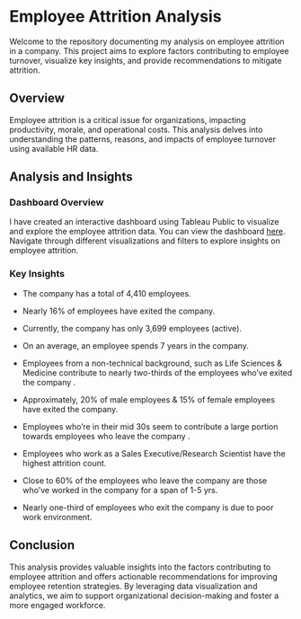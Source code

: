 # Employee Attrition Analysis

Welcome to the repository documenting my analysis on employee attrition in a company. This project aims to explore factors contributing to employee turnover, visualize key insights, and provide recommendations to mitigate attrition.

## Overview

Employee attrition is a critical issue for organizations, impacting productivity, morale, and operational costs. This analysis delves into understanding the patterns, reasons, and impacts of employee turnover using available HR data.

## Analysis and Insights

### Dashboard Overview

I have created an interactive dashboard using Tableau Public to visualize and explore the employee attrition data. You can view the dashboard [here](https://public.tableau.com/app/profile/varshith.p.singh6551/viz/EmployeeAttritionAnalysis_17200179944710/EmployeeAttritionAnalysis).
Navigate through different visualizations and filters to explore insights on employee attrition.

### Key Insights

- The company has a total of 4,410 employees.

- Nearly 16% of employees have exited the company.

- Currently, the company has only 3,699 employees (active).

- On an average, an employee spends 7 years in the company.

- Employees from a non-technical background, such as Life Sciences & Medicine contribute to nearly two-thirds of the employees who’ve exited the company .

- Approximately, 20% of male employees & 15% of female employees have exited the company.

- Employees who’re in their mid 30s seem to contribute a large portion towards employees who leave the company .

- Employees who work as a Sales Executive/Research Scientist have the highest attrition count.

- Close to 60% of the employees who leave the company are those who’ve worked in the company for a span of 1-5 yrs.

- Nearly one-third of employees who exit the company is due to poor work environment.

## Conclusion

This analysis provides valuable insights into the factors contributing to employee attrition and offers actionable recommendations for improving employee retention strategies. By leveraging data visualization and analytics, we aim to support organizational decision-making and foster a more engaged workforce.
